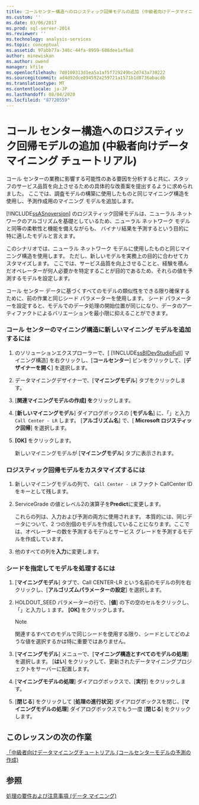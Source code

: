 ```yaml
---
title: コールセンター構造へのロジスティック回帰モデルの追加 (中級者向けデータマイニングチュートリアル) |Microsoft Docs
ms.custom: ''
ms.date: 03/06/2017
ms.prod: sql-server-2014
ms.reviewer: ''
ms.technology: analysis-services
ms.topic: conceptual
ms.assetid: 97abb77a-346c-44fa-8959-688dee1af6a8
author: minewiskan
ms.author: owend
manager: kfile
ms.openlocfilehash: 7d0100313d1ea5a1af5f729249bc2d743a730222
ms.sourcegitcommit: ad4d92dce894592a259721a1571b1d8736abacdb
ms.translationtype: MT
ms.contentlocale: ja-JP
ms.lasthandoff: 08/04/2020
ms.locfileid: "87720559"
---
```

# <a name="adding-a-logistic-regression-model-to-the-call-center-structure-intermediate-data-mining-tutorial"></a>コール センター構造へのロジスティック回帰モデルの追加 (中級者向けデータ マイニング チュートリアル)
  コール センターの業務に影響する可能性のある要因を分析すると共に、スタッフのサービス品質を向上させるための具体的な改善案を提出するように求められました。 ここでは、調査モデルの構築に使用したものと同じマイニング構造を使用し、予測作成用のマイニング モデルを追加します。  
  
 [!INCLUDE[ssASnoversion](../includes/ssasnoversion-md.md)] のロジスティック回帰モデルは、ニューラル ネットワークのアルゴリズムを基礎としているため、ニューラル ネットワーク モデルと同等の柔軟性と機能を備えながらも、 バイナリ結果を予測するという目的に特に適したモデルと言えます。  
  
 このシナリオでは、ニューラル ネットワーク モデルに使用したものと同じマイニング構造を使用します。 ただし、新しいモデルを実務上の目的に合わせてカスタマイズします。 ここでは、サービス品質を向上させることと、経験を積んだオペレーターが何人必要かを特定することが目的であるため、それらの値を予測するモデルを設定します。  
  
 コール センター データに基づくすべてのモデルの類似性をできる限り確保するために、前の作業と同じシード パラメーターを使用します。 シード パラメーターを設定すると、モデルでのデータ処理の開始位置が同じになり、データのアーティファクトによるバリエーションを最小限に抑えることができます。  
  
### <a name="to-add-a-new-mining-model-to-the-call-center-mining-structure"></a>コール センターのマイニング構造に新しいマイニング モデルを追加するには  
  
1.  のソリューションエクスプローラーで、[ [!INCLUDE[ssBIDevStudioFull](../includes/ssbidevstudiofull-md.md)] マイニング構造] を右クリックし、[**コールセンター**] ビンをクリックして、[**デザイナーを開く**] を選択します。  
  
2.  データマイニングデザイナーで、[**マイニングモデル**] タブをクリックします。  
  
3.  [**関連マイニングモデルの作成] を**クリックします。  
  
4.  [**新しいマイニングモデル**] ダイアログボックスの [**モデル名**] に、「」と入力 `Call Center - LR` します。  [**アルゴリズム名**] で、[ **Microsoft ロジスティック回帰**] を選択します。  
  
5.  **[OK]** をクリックします。  
  
     新しいマイニングモデルが [**マイニングモデル**] タブに表示されます。  
  
### <a name="to-customize-the-logistic-regression-model"></a>ロジスティック回帰モデルをカスタマイズするには  
  
1.  新しいマイニングモデルの列で、 `Call Center - LR` ファクト CallCenter ID をキーとして残します。  
  
2.  ServiceGrade の値とレベル2の演算子を**Predict**に変更します。  
  
     これらの列は、入力および予測の両方に使用されます。 本質的には、同じデータについて、2 つの別個のモデルを作成していることになります。ここでは、オペレーターの数を予測するモデルとサービス グレードを予測するモデルを作成しています。  
  
3.  他のすべての列を**入力**に変更します。  
  
### <a name="to-specify-the-seed-and-process-the-models"></a>シードを指定してモデルを処理するには  
  
1.  [**マイニングモデル**] タブで、Call CENTER-LR という名前のモデルの列を右クリックし、[**アルゴリズムパラメーターの設定**] を選択します。  
  
2.  HOLDOUT_SEED パラメーターの行で、[**値**] の下の空のセルをクリックし、「」と入力し `1` ます。 **[OK]** をクリックします。  
  
    > [!NOTE]  
    >  関連するすべてのモデルで同じシードを使用する限り、シードとしてどのような値を選択するかは特に重要ではありません。  
  
3.  [**マイニングモデル**] メニューで、[**マイニング構造とすべてのモデルの処理**] を選択します。 [**はい**] をクリックして、更新されたデータマイニングプロジェクトをサーバーに配置します。  
  
4.  [**マイニングモデルの処理**] ダイアログボックスで、[**実行**] をクリックします。  
  
5.  [**閉じる**] をクリックして [**処理の進行状況**] ダイアログボックスを閉じ、[**マイニングモデルの処理**] ダイアログボックスでもう一度 [**閉じる**] をクリックします。  
  
## <a name="next-task-in-lesson"></a>このレッスンの次の作業  
 [「中級者向けデータマイニングチュートリアル &#40;コールセンターモデルの予測の作成&#41;](../../2014/tutorials/create-predictions-call-center-models-intermediate-data-mining-tutorial.md)  
  
## <a name="see-also"></a>参照  
 [処理の要件および注意事項 &#40;データ マイニング&#41;](../../2014/analysis-services/data-mining/processing-requirements-and-considerations-data-mining.md)  
  
  
